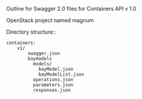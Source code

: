 Outline for Swagger 2.0 files for Containers API v 1.0

OpenStack project named magnum

Directory structure::

    containers:
        v1/
            swagger.json
            baymodels
              models/
                bayModel.json
                bayModelList.json
              operations.json
              parameters.json
              responses.json

